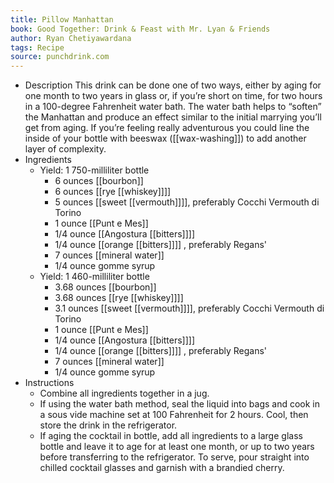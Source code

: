 ```yaml
---
title: Pillow Manhattan
book: Good Together: Drink & Feast with Mr. Lyan & Friends
author: Ryan Chetiyawardana
tags: Recipe
source: punchdrink.com
---
```


- Description
  This drink can be done one of two ways, either by aging for one month to two years in glass or, if you’re short on time, for two hours in a 100-degree Fahrenheit water bath. The water bath helps to “soften” the Manhattan and produce an effect similar to the initial marrying you’ll get from aging. If you’re feeling really adventurous you could line the inside of your bottle with beeswax ([[wax-washing]]) to add another layer of complexity.
- Ingredients
  * Yield: 1 750-milliliter bottle
    * 6 ounces [[bourbon]] 
    * 6 ounces [[rye [[whiskey]]]] 
    * 5 ounces [[sweet [[vermouth]]]], preferably Cocchi Vermouth di Torino
    * 1 ounce [[Punt e Mes]]
    * 1/4 ounce [[Angostura [[bitters]]]] 
    * 1/4 ounce [[orange [[bitters]]]] , preferably Regans'
    * 7 ounces [[mineral water]] 
    * 1/4 ounce gomme syrup 
  * Yield: 1 460-milliliter bottle
    * 3.68 ounces [[bourbon]] 
    * 3.68 ounces [[rye [[whiskey]]]] 
    * 3.1 ounces [[sweet [[vermouth]]]], preferably Cocchi Vermouth di Torino
    * 1 ounce [[Punt e Mes]]
    * 1/4 ounce [[Angostura [[bitters]]]] 
    * 1/4 ounce [[orange [[bitters]]]] , preferably Regans'
    * 7 ounces [[mineral water]] 
    * 1/4 ounce gomme syrup
- Instructions
  * Combine all ingredients together in a jug.
  * If using the water bath method, seal the liquid into bags and cook in a sous vide machine set at 100 Fahrenheit for 2 hours. Cool, then store the drink in the refrigerator.
  * If aging the cocktail in bottle, add all ingredients to a large glass bottle and leave it to age for at least one month, or up to two years before transferring to the refrigerator. To serve, pour straight into chilled cocktail glasses and garnish with a brandied cherry.